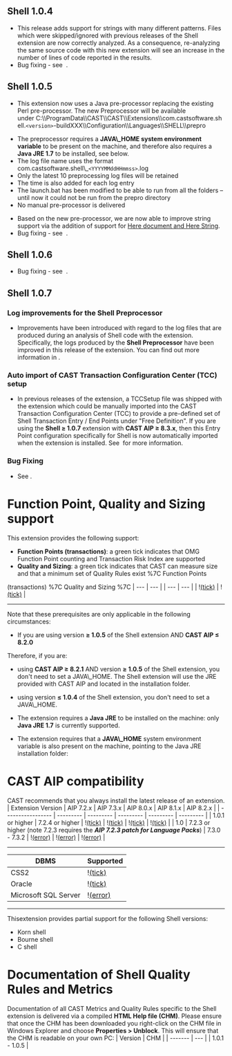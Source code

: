## Shell 1.0.4

- This release adds support for strings with many different patterns. Files which were skipped/ignored with previous releases of the Shell extension are now correctly analyzed. As a consequence, re-analyzing the same source code with this new extension will see an increase in the number of lines of code reported in the results.
- Bug fixing - see  .

## Shell 1.0.5

- This extension now uses a Java pre-processor replacing the existing Perl pre-processor. The new Preprocessor will be available under C:\\\\ProgramData\\\\CAST\\\\CAST\\\\Extensions\\\\com.castsoftware.shell.`<version>`-buildXXX\\\\Configuration\\\\Languages\\\\SHELL\\\\prepro

*   The preprocessor requires a **JAVA\\_HOME system environment variable** to be present on the machine, and therefore also requires a **Java JRE 1.7** to be installed, see below.
*   The log file name uses the format com.castsoftware.shell\\_`<YYYYMMddHHmmss>`.log
*   Only the latest 10 preprocessing log files will be retained
*   The time is also added for each log entry
*   The launch.bat has been modified to be able to run from all the folders – until now it could not be run from the prepro directory
*   No manual pre-processor is delivered
- Based on the new pre-processor, we are now able to improve string support via the addition of support for [Here document and Here String](https://en.wikipedia.org/wiki/Here_document\#Unix_shells).
- Bug fixing - see  .

## Shell 1.0.6

- Bug fixing - see  .

## Shell 1.0.7

### Log improvements for the Shell Preprocessor

- Improvements have been introduced with regard to the log files that are produced during an analysis of Shell code with the extension. Specifically, the logs produced by the **Shell Preprocessor** have been improved in this release of the extension. You can find out more information in .

### Auto import of CAST Transaction Configuration Center (TCC) setup

- In previous releases of the extension, a TCCSetup file was shipped with the extension which could be manually imported into the CAST Transaction Configuration Center (TCC) to provide a pre-defined set of Shell Transaction Entry / End Points under "Free Definition". If you are using the **Shell ≥ 1.0.7** extension with **CAST AIP ≥ 8.3.x**, then this Entry Point configuration specifically for Shell is now automatically imported when the extension is installed. See  for more information.

### Bug Fixing

- See .

# Function Point, Quality and Sizing support

This extension provides the following support:
- **Function Points (transactions)**: a green tick indicates that OMG Function Point counting and Transaction Risk Index are supported
- **Quality and Sizing**: a green tick indicates that CAST can measure size and that a minimum set of Quality Rules exist %7C Function Points

(transactions) %7C Quality and Sizing %7C
| --- | --- |
| --- | --- |
| \![(tick)](https://doc.castsoftware.com/s/en_GB/7701/595a75ab8495b571f620afe86c10e3b32d763479/_/images/icons/emoticons/check.svg "(tick)") | \![(tick)](https://doc.castsoftware.com/s/en_GB/7701/595a75ab8495b571f620afe86c10e3b32d763479/_/images/icons/emoticons/check.svg "(tick)") |

---------------------------------------
Note that these prerequisites are only applicable in the following circumstances:
- If you are using version ****≥** 1.0.5** of the Shell extension AND **CAST AIP ≤ 8.2.0**

Therefore, if you are:
- using **CAST AIP ≥ 8.2.1** AND version ****≥** 1.0.5** of the Shell extension, you don't need to set a JAVA\\_HOME. The Shell extension will use the JRE provided with CAST AIP and located in the installation folder.
- using version ****≤** 1.0.4** of the Shell extension, you don't need to set a JAVA\\_HOME.

- The extension requires a **Java JRE** to be installed on the machine: only **Java JRE 1.7** is currently supported.
- The extension requires that a **JAVA\\_HOME** system environment variable is also present on the machine, pointing to the Java JRE installation folder:

# CAST AIP compatibility

CAST recommends that you always install the latest release of an extension.
| Extension Version | AIP 7.2.x | AIP 7.3.x | AIP 8.0.x | AIP 8.1.x | AIP 8.2.x |
| ----------------- | --------- | --------- | --------- | --------- | --------- |
| 1.0.1 or higher | 7.2.4 or higher | \![(tick)](https://doc.castsoftware.com/s/en_GB/7701/595a75ab8495b571f620afe86c10e3b32d763479/_/images/icons/emoticons/check.svg "(tick)") | \![(tick)](https://doc.castsoftware.com/s/en_GB/7701/595a75ab8495b571f620afe86c10e3b32d763479/_/images/icons/emoticons/check.svg "(tick)") | \![(tick)](https://doc.castsoftware.com/s/en_GB/7701/595a75ab8495b571f620afe86c10e3b32d763479/_/images/icons/emoticons/check.svg "(tick)") | \![(tick)](https://doc.castsoftware.com/s/en_GB/7701/595a75ab8495b571f620afe86c10e3b32d763479/_/images/icons/emoticons/check.svg "(tick)") |
| 1.0 | 7.2.3 or higher (note 7.2.3 requires the **_AIP 7.2.3 patch for Language Packs_**) | 7.3.0 - 7.3.2 | \![(error)](https://doc.castsoftware.com/s/en_GB/7701/595a75ab8495b571f620afe86c10e3b32d763479/_/images/icons/emoticons/error.svg "(error)") | \![(error)](https://doc.castsoftware.com/s/en_GB/7701/595a75ab8495b571f620afe86c10e3b32d763479/_/images/icons/emoticons/error.svg "(error)") | \![(error)](https://doc.castsoftware.com/s/en_GB/7701/595a75ab8495b571f620afe86c10e3b32d763479/_/images/icons/emoticons/error.svg "(error)") |

---
| DBMS | Supported |
| ---- | --------- |
| CSS2 | \![(tick)](https://doc.castsoftware.com/s/en_GB/7701/595a75ab8495b571f620afe86c10e3b32d763479/_/images/icons/emoticons/check.svg "(tick)") |
| Oracle | \![(tick)](https://doc.castsoftware.com/s/en_GB/7701/595a75ab8495b571f620afe86c10e3b32d763479/_/images/icons/emoticons/check.svg "(tick)") |
| Microsoft SQL Server | \![(error)](https://doc.castsoftware.com/s/en_GB/7701/595a75ab8495b571f620afe86c10e3b32d763479/_/images/icons/emoticons/error.svg "(error)") |

---
Thisextension provides partial support for the following Shell versions:
- Korn shell
- Bourne shell
- C shell

# Documentation of Shell Quality Rules and Metrics

Documentation of all CAST Metrics and Quality Rules specific to the Shell extension is delivered via a compiled **HTML Help file (CHM)**. Please ensure that once the CHM has been downloaded you right-click on the CHM file in Windows Explorer and choose **Properties > Unblock**. This will ensure that the CHM is readable on your own PC:
| Version | CHM |
| ------- | --- |
| 1.0.1 - 1.0.5 |

